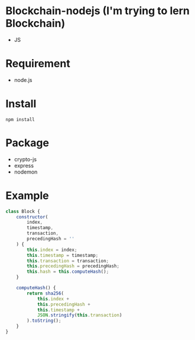 # Blockchain-nodejs (I'm trying to lern Blockchain)
- JS
# Requirement
- node.js

# Install
```
npm install
```

# Package
- crypto-js
- express
- nodemon

# Example
```js
class Block {
    constructor(
        index,
        timestamp,
        transaction,
        precedingHash = ''
    ) {
        this.index = index;
        this.timestamp = timestamp;
        this.transaction = transaction;
        this.precedingHash = precedingHash;
        this.hash = this.computeHash();
    }

    computeHash() {
        return sha256(
            this.index +
            this.precedingHash + 
            this.timestamp + 
            JSON.stringify(this.transaction)
        ).toString();
    }
}
```
